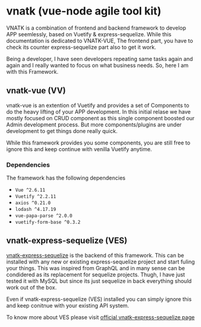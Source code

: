 # vnatk (vue-node agile tool kit)

VNATK is a combination of frontend and backend framework to develop APP seemlessly, based on Vuetify & express-sequelize.
While this documentation is dedicated to VNATK-VUE, The frontend part, you have to check its counter express-sequelize part also to get it work.

Being a developer, I have seen developers repeating same tasks again and again and I really wanted to focus on what business needs. So, here I am with this Framework.

## vnatk-vue (VV)
vnatk-vue is an extention of Vuetify and provides a set of Components to do the heavy lifting of your APP development. In this initial relase we have mostly focused on CRUD component as this single component boosted our Admin development process. But more components/plugins are under development to get things done really quick.

While this framework provides you some components, you are still free to ignore this and keep continue with venilla Vuetify anytime.

### Dependencies
The framework has the following dependencies

* `Vue ^2.6.11` 
* `Vuetify ^2.2.11` 
* `axios ^0.21.0` 
* `lodash ^4.17.19` 
* `vue-papa-parse ^2.0.0` 
* `vuetify-form-base ^0.3.2` 


## vnatk-express-sequelize (VES)
[vnatk-express-sequelize]((https://github.com/gowrav-vishwakarma/vnatk-express-sequelize)) is the backend of this framework. This can be installed with any new or existing express-sequelize project and start fuling your things. This was inspired from GraphQL and in many sense can be condidered as its replacement for sequelize projects. Thugh, I have just tested it with MySQL but since its just sequelize in back everything should work out of the box.

Even if vnatk-express-sequelize (VES) installed you can simply ignore this and keep conitnue with your existing API system.

To know more about VES please visit [official vnatk-express-sequelize page](https://github.com/gowrav-vishwakarma/vnatk-express-sequelize)
